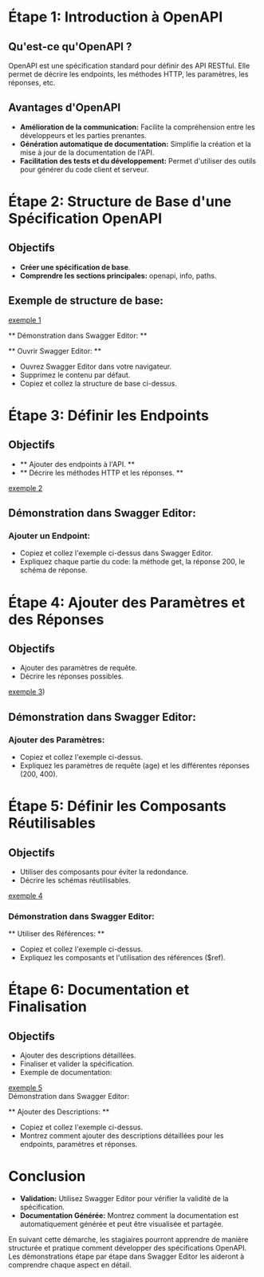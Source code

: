 # Étape 1: Introduction à OpenAPI

## Qu'est-ce qu'OpenAPI ?
OpenAPI est une spécification standard pour définir des API RESTful. Elle permet de décrire les endpoints, les méthodes HTTP, les paramètres, les réponses, etc.

## Avantages d'OpenAPI
- **Amélioration de la communication:** Facilite la compréhension entre les développeurs et les parties prenantes.
- **Génération automatique de documentation:** Simplifie la création et la mise à jour de la documentation de l'API.
- **Facilitation des tests et du développement:** Permet d'utiliser des outils pour générer du code client et serveur.

# Étape 2: Structure de Base d'une Spécification OpenAPI
## Objectifs
- **Créer une spécification de base**.
- **Comprendre les sections principales:** openapi, info, paths.

## Exemple de structure de base:

[exemple 1](https://github.com/bejaouibechir/WebApiTestExamples/blob/bejaouibechir-open-api/exemple1.yaml)

** Démonstration dans Swagger Editor: **

** Ouvrir Swagger Editor: ** 

- Ouvrez Swagger Editor dans votre navigateur.
- Supprimez le contenu par défaut.
- Copiez et collez la structure de base ci-dessus.

# Étape 3: Définir les Endpoints  
## Objectifs
 - ** Ajouter des endpoints à l'API. **
 - ** Décrire les méthodes HTTP et les réponses. **

[exemple 2](https://github.com/bejaouibechir/WebApiTestExamples/blob/bejaouibechir-open-api/exemple2.yaml)

## Démonstration dans Swagger Editor:

### Ajouter un Endpoint:
 - Copiez et collez l'exemple ci-dessus dans Swagger Editor.
 - Expliquez chaque partie du code: la méthode get, la réponse 200, le schéma de réponse.

# Étape 4: Ajouter des Paramètres et des Réponses
## Objectifs
 - Ajouter des paramètres de requête.
 - Décrire les réponses possibles.

[exemple 3](https://github.com/bejaouibechir/WebApiTestExamples/blob/bejaouibechir-open-api/exemple3.yaml))   


## Démonstration dans Swagger Editor:

### Ajouter des Paramètres:
 - Copiez et collez l'exemple ci-dessus.
 - Expliquez les paramètres de requête (age) et les différentes réponses (200, 400).

# Étape 5: Définir les Composants Réutilisables

## Objectifs
 - Utiliser des composants pour éviter la redondance.
 - Décrire les schémas réutilisables.
   
[exemple 4](https://github.com/bejaouibechir/WebApiTestExamples/blob/bejaouibechir-open-api/exemple4.yaml)   

### Démonstration dans Swagger Editor:

** Utiliser des Références: **
- Copiez et collez l'exemple ci-dessus.
- Expliquez les composants et l'utilisation des références ($ref).

# Étape 6: Documentation et Finalisation
## Objectifs
- Ajouter des descriptions détaillées.
- Finaliser et valider la spécification.
- Exemple de documentation:
  
 [exemple 5](https://github.com/bejaouibechir/WebApiTestExamples/blob/bejaouibechir-open-api/exemple5.yaml)   
  Démonstration dans Swagger Editor:

** Ajouter des Descriptions: **
- Copiez et collez l'exemple ci-dessus.
- Montrez comment ajouter des descriptions détaillées pour les endpoints, paramètres et réponses.

# Conclusion
 - **Validation:** Utilisez Swagger Editor pour vérifier la validité de la spécification.
 - **Documentation Générée:** Montrez comment la documentation est automatiquement générée et peut être visualisée et partagée.

En suivant cette démarche, les stagiaires pourront apprendre de manière structurée et pratique comment développer des spécifications OpenAPI. Les démonstrations étape par étape dans Swagger Editor les aideront à comprendre chaque aspect en détail.
